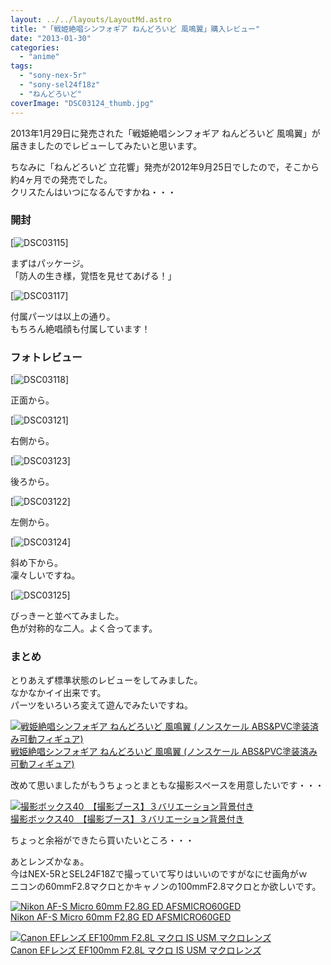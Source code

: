 ```yaml
---
layout: ../../layouts/LayoutMd.astro
title: "「戦姫絶唱シンフォギア ねんどろいど 風鳴翼」購入レビュー"
date: "2013-01-30"
categories: 
  - "anime"
tags: 
  - "sony-nex-5r"
  - "sony-sel24f18z"
  - "ねんどろいど"
coverImage: "DSC03124_thumb.jpg"
---
```


2013年1月29日に発売された「戦姫絶唱シンフォギア ねんどろいど 風鳴翼」が届きましたのでレビューしてみたいと思います。

ちなみに「ねんどろいど 立花響」発売が2012年9月25日でしたので，そこから約4ヶ月での発売でした。  
クリスたんはいつになるんですかね・・・

### 開封

[![DSC03115](/archive/images/DSC03115_thumb.jpg "DSC03115")]

まずはパッケージ。  
「防人の生き様，覚悟を見せてあげる！」

[![DSC03117](/archive/images/DSC03117_thumb.jpg "DSC03117")]

付属パーツは以上の通り。  
もちろん絶唱顔も付属しています！

### フォトレビュー

[![DSC03118](/archive/images/DSC03118_thumb.jpg "DSC03118")]

正面から。

[![DSC03121](/archive/images/DSC03121_thumb.jpg "DSC03121")]

右側から。

[![DSC03123](/archive/images/DSC03123_thumb.jpg "DSC03123")]

後ろから。

[![DSC03122](/archive/images/DSC03122_thumb.jpg "DSC03122")]

左側から。

[![DSC03124](/archive/images/DSC03124_thumb.jpg "DSC03124")]

斜め下から。  
凜々しいですね。

[![DSC03125](/archive/images/DSC03125_thumb.jpg "DSC03125")]

びっきーと並べてみました。  
色が対称的な二人。よく合ってます。

### まとめ

とりあえず標準状態のレビューをしてみました。  
なかなかイイ出来です。  
パーツをいろいろ変えて遊んでみたいですね。

[![戦姫絶唱シンフォギア ねんどろいど 風鳴翼 (ノンスケール ABS&PVC塗装済み可動フィギュア)](/archive/images/51aA4Pc7DEL._SL160_.jpg)  
戦姫絶唱シンフォギア ねんどろいど 風鳴翼 (ノンスケール ABS&PVC塗装済み可動フィギュア)  
](https://www.amazon.co.jp/exec/obidos/ASIN/B009GUL34C/mizuka123-22/ref=nosim)

改めて思いましたがもうちょっとまともな撮影スペースを用意したいです・・・

[![撮影ボックス40　【撮影ブース】３バリエーション背景付き](/archive/images/419WbyOTU9L._SL160_.jpg)  
撮影ボックス40　【撮影ブース】３バリエーション背景付き  
](https://www.amazon.co.jp/exec/obidos/ASIN/B003BS1D22/mizuka123-22/ref=nosim)

ちょっと余裕ができたら買いたいところ・・・

あとレンズかなぁ。  
今はNEX-5RとSEL24F18Zで撮っていて写りはいいのですがなにせ画角がｗ  
ニコンの60mmF2.8マクロとかキャノンの100mmF2.8マクロとか欲しいです。

[![Nikon AF-S  Micro 60mm F2.8G ED AFSMICRO60GED](/archive/images/51SNfrQBoDL._SL160_.jpg)  
Nikon AF-S Micro 60mm F2.8G ED AFSMICRO60GED  
](https://www.amazon.co.jp/exec/obidos/ASIN/B0013A1XDY/mizuka123-22/ref=nosim)

[![Canon EFレンズ EF100mm F2.8L マクロ IS USM マクロレンズ](/archive/images/4160ZE5ed2L._SL160_.jpg)  
Canon EFレンズ EF100mm F2.8L マクロ IS USM マクロレンズ  
](https://www.amazon.co.jp/exec/obidos/ASIN/B002NEFLD2/mizuka123-22/ref=nosim)
